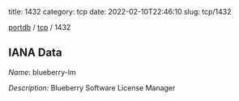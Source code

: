 title: 1432
category: tcp
date: 2022-02-10T22:46:10
slug: tcp/1432

[portdb](/) / [tcp](/category/tcp.html) / 1432


## IANA Data

_Name:_ blueberry-lm

_Description:_ Blueberry Software License Manager

